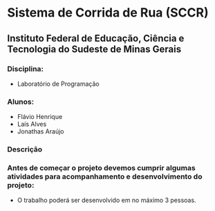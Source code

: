 # Sistema de Corrida de Rua (SCCR)
## Instituto Federal de Educação, Ciência e Tecnologia do Sudeste de Minas Gerais


### Disciplina:

*   Laboratório de Programação


### Alunos:

* Flávio Henrique
* Laís Alves
* Jonathas Araújo

### Descrição

### Antes de começar o projeto devemos cumprir algumas atividades para acompanhamento e desenvolvimento do projeto:

* O trabalho poderá ser desenvolvido em no máximo 3 pessoas.



